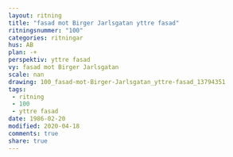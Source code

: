 ```yaml
---
layout: ritning
title: "fasad mot Birger Jarlsgatan yttre fasad"
ritningsnummer: "100"
categories: ritningar
hus: AB
plan: -+
perspektiv: yttre fasad
vy: fasad mot Birger Jarlsgatan
scale: nan
drawing: 100_fasad-mot-Birger-Jarlsgatan_yttre-fasad_13794351
tags:
 - ritning
 - 100
 - yttre fasad
date: 1986-02-20
modified: 2020-04-18
comments: true
share: true
---
```

